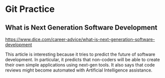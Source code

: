 # Git Practice

## What is Next Generation Software Development
https://www.dice.com/career-advice/what-is-next-generation-software-development

This article is interesting because it tries to predict the future of software development. In particular, it predicts that non-coders will be able to create their own simple applications using next-gen tools. It also says that code reviews might become automated with Artificial Intelligence assistance.